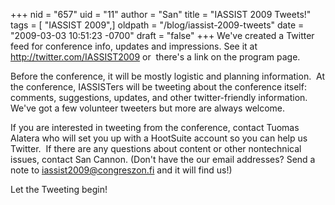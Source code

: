 +++
nid = "657"
uid = "11"
author = "San"
title = "IASSIST 2009 Tweets!"
tags = [ "IASSIST 2009",]
oldpath = "/blog/iassist-2009-tweets"
date = "2009-03-03 10:51:23 -0700"
draft = "false"
+++
We've created a Twitter feed for conference info, updates and
impressions. See it at http://twitter.com/IASSIST2009 or  there's a
link on the program page.

Before the conference, it will be mostly logistic and planning
information.  At the conference, IASSISTers will be tweeting about the
conference itself:  comments, suggestions, updates, and other
twitter-friendly information. We've got a few volunteer tweeters but
more are always welcome.

If you are interested in tweeting from the conference, contact Tuomas
Alatera who will set you up with a HootSuite account so you can help us
Twitter.  If there are any questions about content or other nontechnical
issues, contact San Cannon. (Don't have the our email addresses? Send a
note to iassist2009@congreszon.fi and it will find us!)

Let the Tweeting begin!
